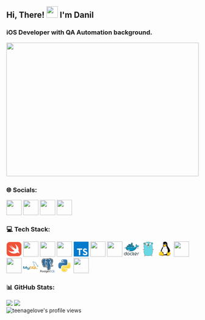 ## Hi, There!  <img src="https://raw.githubusercontent.com/Tarikul-Islam-Anik/Animated-Fluent-Emojis/master/Emojis/Hand%20gestures/Waving%20Hand.png" height="30px" width="30px">  I'm Danil
### iOS Developer with QA Automation background.
<img src="https://user-images.githubusercontent.com/74038190/212750155-3ceddfbd-19d3-40a3-87af-8d329c8323c4.gif" width="100%" height="350"/>






### 🌐 Socials:
  [<img src="https://www.vectorlogo.zone/logos/telegram/telegram-icon.svg" height="40" width="40" />](https://t.me/eternal_ennui)
  [<img src="https://raw.githubusercontent.com/rahuldkjain/github-profile-readme-generator/master/src/images/icons/Social/linked-in-alt.svg" height="40" width="40" />](https://linkedin.com/in/danil-kazakov-2380a5315)
  [<img src="https://raw.githubusercontent.com/rahuldkjain/github-profile-readme-generator/master/src/images/icons/Social/facebook.svg" height="40" width="40" />](https://fb.com/61560872187019)
  [<img src="https://raw.githubusercontent.com/rahuldkjain/github-profile-readme-generator/master/src/images/icons/Social/instagram.svg" height="40" width="40" />](https://instagram.com/eternal_ennui)
 <!-- [<img src="https://raw.githubusercontent.com/rahuldkjain/github-profile-readme-generator/master/src/images/icons/Social/leet-code.svg" height="40" width="40" />](https://www.leetcode.com/teenagelove) -->

### 💻 Tech Stack:
  [<img src="https://raw.githubusercontent.com/devicons/devicon/master/icons/swift/swift-original.svg" width="40" height="40" />](https://developer.apple.com/swift/)
  [<img src="https://www.vectorlogo.zone/logos/getpostman/getpostman-icon.svg" width="40" height="40" />](https://postman.com)
  [<img src="https://www.vectorlogo.zone/logos/git-scm/git-scm-icon.svg" width="40" height="40" />](https://git-scm.com/)
  [<img src="https://www.vectorlogo.zone/logos/figma/figma-icon.svg" width="40" height="40" />](https://www.figma.com/)
  [<img src="https://raw.githubusercontent.com/devicons/devicon/master/icons/typescript/typescript-original.svg" width="40" height="40" />](https://www.typescriptlang.org/)
  [<img src="https://www.vectorlogo.zone/logos/microsoft_azure/microsoft_azure-icon.svg" width="40" height="40" />](https://azure.microsoft.com/en-in/)
  [<img src="https://raw.githubusercontent.com/simple-icons/simple-icons/develop/icons/cypress.svg" width="40" height="40" />](https://www.cypress.io)
  [<img src="https://raw.githubusercontent.com/devicons/devicon/master/icons/docker/docker-original-wordmark.svg" width="40" height="40" />](https://www.docker.com/)
  [<img src="https://raw.githubusercontent.com/devicons/devicon/master/icons/go/go-original.svg" width="40" height="40" />](https://golang.org)
  [<img src="https://raw.githubusercontent.com/devicons/devicon/master/icons/linux/linux-original.svg" width="40" height="40" />](https://www.linux.org/)
  [<img src="https://www.vectorlogo.zone/logos/mariadb/mariadb-icon.svg" width="40" height="40" />](https://mariadb.org/)
  [<img src="https://www.svgrepo.com/show/303229/microsoft-sql-server-logo.svg" width="40" height="40" />](https://www.microsoft.com/en-us/sql-server)
  [<img src="https://raw.githubusercontent.com/devicons/devicon/master/icons/mysql/mysql-original-wordmark.svg" width="40" height="40" />](https://www.mysql.com/)
  [<img src="https://raw.githubusercontent.com/devicons/devicon/master/icons/postgresql/postgresql-original-wordmark.svg" width="40" height="40" />](https://www.postgresql.org)
  [<img src="https://raw.githubusercontent.com/devicons/devicon/master/icons/python/python-original.svg" width="40" height="40" />](https://www.python.org)
  [<img src="https://www.vectorlogo.zone/logos/sqlite/sqlite-icon.svg" width="40" height="40" />](https://www.sqlite.org/)

### 📊 GitHub Stats:
<div align="left">
<img src="https://github-readme-stats.vercel.app/api?username=teenagelove&theme=vue-dark&hide_border=false&include_all_commits=false&count_private=true" height="160"/>
<img src="https://github-readme-stats.vercel.app/api/top-langs/?username=teenagelove&theme=vue-dark&hide_border=false&include_all_commits=false&count_private=true&layout=compact" height="160" />
</div>
<img src="https://komarev.com/ghpvc/?username=teenagelove&label=Profile%20views&color=00FFFF&style=flat-square" alt="teenagelove's profile views" />
